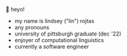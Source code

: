 👋 heyo!
- my name is lindsey ("lin") rojtas
- any pronouns
- university of pittsburgh graduate (dec '22)
- enjoyer of computational linguistics
- currently a software engineer
